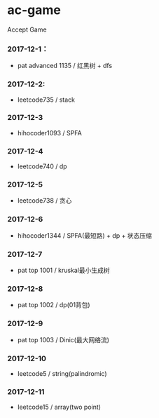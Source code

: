 # ac-game
Accept Game

### 2017-12-1：
- pat advanced 1135 / 红黑树 + dfs
### 2017-12-2:
- leetcode735 / stack
### 2017-12-3
- hihocoder1093 / SPFA
### 2017-12-4
- leetcode740 / dp
### 2017-12-5
- leetcode738 / 贪心
### 2017-12-6
- hihocoder1344 / SPFA(最短路) + dp + 状态压缩
### 2017-12-7
- pat top 1001 / kruskal最小生成树
### 2017-12-8
- pat top 1002 / dp(01背包)
### 2017-12-9
- pat top 1003 / Dinic(最大网络流)
### 2017-12-10
- leetcode5 / string(palindromic)
### 2017-12-11
- leetcode15 / array(two point)